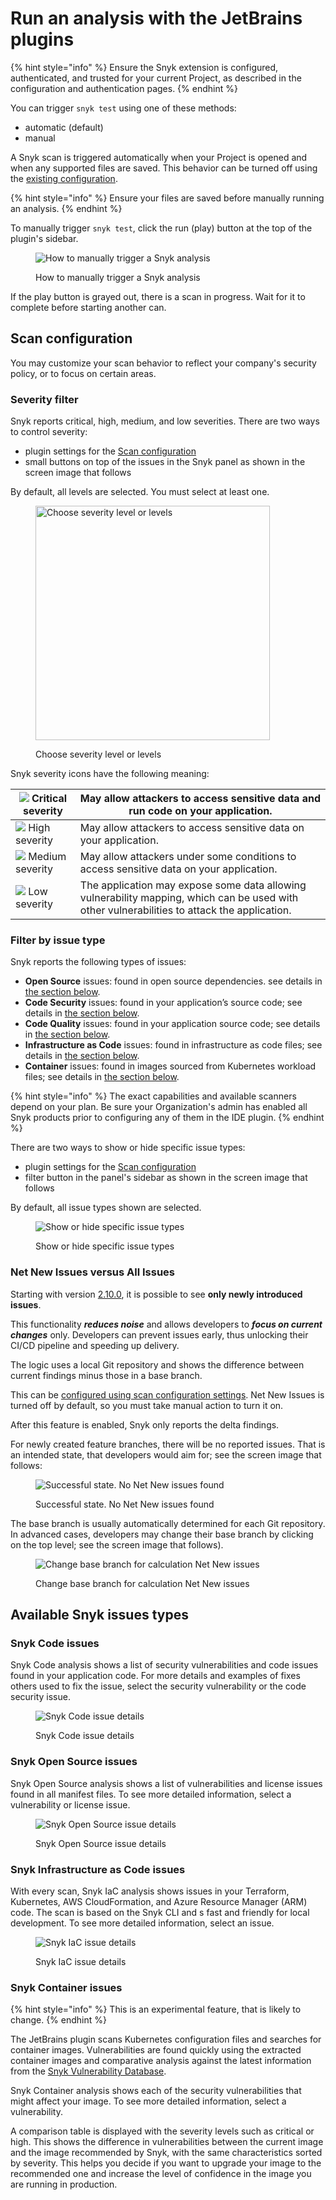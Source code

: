 # Run an analysis with the JetBrains plugins

{% hint style="info" %}
Ensure the Snyk extension is configured, authenticated, and trusted for your current Project, as described in the configuration and authentication pages.
{% endhint %}

You can trigger `snyk test` using one of these methods:

* automatic (default)
* manual

A Snyk scan is triggered automatically when your Project is opened and when any supported files are saved. This behavior can be turned off using the [existing configuration](configuration-for-the-snyk-jetbrains-plugin-and-ide-proxy.md#user-experience).

{% hint style="info" %}
Ensure your files are saved before manually running an analysis.
{% endhint %}

To manually trigger `snyk test`, click the run (play) button at the top of the plugin's sidebar.

<figure><img src="../../../.gitbook/assets/SCR-20241024-lqcw.png" alt="How to manually trigger a Snyk analysis"><figcaption><p>How to manually trigger a Snyk analysis</p></figcaption></figure>

If the play button is grayed out, there is a scan in progress. Wait for it to complete before starting another can.

## Scan configuration

You may customize your scan behavior to reflect your company's security policy, or to focus on certain areas.&#x20;

### Severity filter

Snyk reports critical, high, medium, and low severities. There are two ways to control severity:

* plugin settings for the [Scan configuration](configuration-for-the-snyk-jetbrains-plugin-and-ide-proxy.md#scan-configuration)
* small buttons on top of the issues in the Snyk panel as shown in the screen image that follows

By default, all levels are selected. You must select at least one.

<figure><img src="../../../.gitbook/assets/SCR-20241024-mfpi.png" alt="Choose severity level or levels" width="375"><figcaption><p>Choose severity level or levels</p></figcaption></figure>

Snyk severity icons have the following meaning:

| ![](<../../../.gitbook/assets/image (201) (1) (1) (1) (1) (1) (1) (1) (1) (1) (1) (1) (1) (1) (1) (1) (1).png>) Critical severity                                                                                                    | May allow attackers to access sensitive data and run code on your application.                                                               |
| ------------------------------------------------------------------------------------------------------------------------------------------------------------------------------------------------------------------------------------ | -------------------------------------------------------------------------------------------------------------------------------------------- |
| ![](<../../../.gitbook/assets/image (10) (1) (1) (2) (1) (1) (1) (1) (1) (1) (1) (1) (1) (1) (1) (1) (1) (1) (1) (1) (1) (1) (1) (1) (1) (1) (1) (1) (1) (1) (1) (1) (1) (1) (1) (1) (1) (1) (1) (1) (1) (5) (3).png>) High severity | May allow attackers to access sensitive data on your application.                                                                            |
| ![](<../../../.gitbook/assets/image (116) (1) (1) (1) (1) (1) (1) (1) (1) (1) (1) (1) (1) (1) (1) (1) (1) (1) (1) (1) (1) (1) (1) (1) (1) (1) (1) (1) (1) (1) (5) (6).png>) Medium severity                                          | May allow attackers under some conditions to access sensitive data on your application.                                                      |
| ![](<../../../.gitbook/assets/image (114) (1) (1) (1) (1) (1) (1) (1) (1) (1) (1) (1) (1) (1) (1) (1) (1).png>) Low severity                                                                                                         | The application may expose some data allowing vulnerability mapping, which can be used with other vulnerabilities to attack the application. |

### Filter by issue type

Snyk reports the following types of issues:

* **Open Source** issues: found in open source dependencies. see details in [the section below](run-an-analysis-with-the-jetbrains-plugins.md#snyk-open-source-issues).
* **Code Security** issues: found in your application’s source code; see details in [the section below](run-an-analysis-with-the-jetbrains-plugins.md#snyk-code-issues).
* **Code Quality** issues: found in your application source code; see details in [the section below](run-an-analysis-with-the-jetbrains-plugins.md#snyk-code-issues).
* **Infrastructure as Code** issues: found in infrastructure as code files; see details in [the section below](run-an-analysis-with-the-jetbrains-plugins.md#snyk-infrastructure-as-code-issues).
* **Container** issues: found in images sourced from Kubernetes workload files; see details in [the section below](run-an-analysis-with-the-jetbrains-plugins.md#snyk-container-issues).

{% hint style="info" %}
The exact capabilities and available scanners depend on your plan. Be sure your Organization's admin has enabled all Snyk products prior to configuring any of them in the IDE plugin.
{% endhint %}

There are two ways to show or hide specific issue types:

* plugin settings for the [Scan configuration](configuration-for-the-snyk-jetbrains-plugin-and-ide-proxy.md#scan-configuration)
* filter button in the panel's sidebar as shown in the screen image that follows

By default, all issue types shown are selected.

<figure><img src="../../../.gitbook/assets/SCR-20241024-miah.png" alt="Show or hide specific issue types"><figcaption><p>Show or hide specific issue types</p></figcaption></figure>

### Net New Issues versus All Issues

Starting with version [2.10.0](https://plugins.jetbrains.com/plugin/10972-snyk-security/versions/stable/623034), it is possible to see **only newly introduced issues**.

This functionality _**reduces noise**_ and allows developers to _**focus on current changes**_ only. Developers can prevent issues early, thus unlocking their CI/CD pipeline and speeding up delivery.

The logic uses a local Git repository and shows the difference between current findings minus those in a base branch.

This can be [configured using scan configuration settings](configuration-for-the-snyk-jetbrains-plugin-and-ide-proxy.md#scan-configuration). Net New Issues is turned off by default, so you must take manual action to turn it on.

After this feature is enabled, Snyk only reports the delta findings.&#x20;

For newly created feature branches, there will be no reported issues. That is an intended state, that developers would aim for; see the screen image that follows:

<figure><img src="../../../.gitbook/assets/SCR-20241024-ngbm.png" alt="Successful state. No Net New issues found"><figcaption><p>Successful state. No Net New issues found</p></figcaption></figure>

The base branch is usually automatically determined for each Git repository. In advanced cases, developers may change their base branch by clicking on the top level; see the screen image that follows).

<figure><img src="../../../.gitbook/assets/SCR-20241024-nfhj.png" alt="Change base branch for calculation Net New issues"><figcaption><p>Change base branch for calculation Net New issues</p></figcaption></figure>

## Available Snyk issues types

### Snyk Code issues

Snyk Code analysis shows a list of security vulnerabilities and code issues found in your application code. For more details and examples of fixes others used to fix the issue, select the security vulnerability or the code security issue.

<figure><img src="../../../.gitbook/assets/SCR-20241024-npba.png" alt="Snyk Code issue details"><figcaption><p>Snyk Code issue details</p></figcaption></figure>

### Snyk Open Source issues

Snyk Open Source analysis shows a list of vulnerabilities and license issues found in all manifest files. To see more detailed information, select a vulnerability or license issue.

<figure><img src="../../../.gitbook/assets/SCR-20241024-nrsk.png" alt="Snyk Open Source issue details"><figcaption><p>Snyk Open Source issue details</p></figcaption></figure>

### Snyk Infrastructure as Code issues

With every scan, Snyk IaC analysis shows issues in your Terraform, Kubernetes, AWS CloudFormation, and Azure Resource Manager (ARM) code. The scan is based on the Snyk CLI and s fast and friendly for local development. To see more detailed information, select an issue.

<figure><img src="../../../.gitbook/assets/SCR-20241024-ntcr.png" alt="Snyk IaC issue details"><figcaption><p>Snyk IaC issue details</p></figcaption></figure>

### Snyk Container issues

{% hint style="info" %}
This is an experimental feature, that is likely to change.
{% endhint %}

The JetBrains plugin scans Kubernetes configuration files and searches for container images. Vulnerabilities are found quickly using the extracted container images and comparative analysis against the latest information from the [Snyk Vulnerability Database](https://security.snyk.io).

Snyk Container analysis shows each of the security vulnerabilities that might affect your image. To see more detailed information, select a vulnerability.

A comparison table is displayed with the severity levels such as critical or high. This shows the difference in vulnerabilities between the current image and the image recommended by Snyk, with the same characteristics sorted by severity. This helps you decide if you want to upgrade your image to the recommended one and increase the level of confidence in the image you are running in production.
